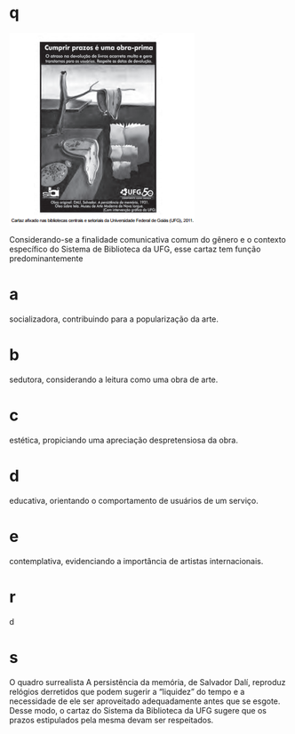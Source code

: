 # q
![](4f2db9dc-b545-ad12-cfe5-94a7cfd1e0b9.png)

Considerando-se a finalidade comunicativa comum do gênero e o contexto específico do Sistema de Biblioteca da UFG, esse cartaz tem função predominantemente

# a
socializadora, contribuindo para a popularização da arte.

# b
sedutora, considerando a leitura como uma obra de arte.

# c
estética, propiciando uma apreciação despretensiosa da obra.

# d
educativa, orientando o comportamento de usuários de um serviço.

# e
contemplativa, evidenciando a importância de artistas internacionais.

# r
d

# s
O quadro surrealista A persistência da memória, de Salvador Dalí, reproduz relógios derretidos que podem sugerir a “liquidez” do tempo e a necessidade de ele ser aproveitado adequadamente antes que se esgote. Desse modo, o cartaz do Sistema da Biblioteca da UFG sugere que os prazos estipulados pela mesma devam ser respeitados.
